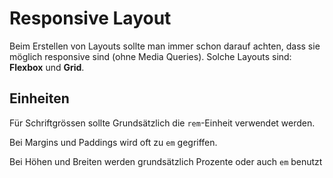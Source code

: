 # Responsive Layout

Beim Erstellen von Layouts sollte man immer schon darauf achten, dass sie möglich responsive sind (ohne Media Queries). Solche Layouts sind:
**Flexbox** und **Grid**.

## Einheiten

Für Schriftgrössen sollte Grundsätzlich die `rem`-Einheit verwendet werden.

Bei Margins und Paddings wird oft zu `em` gegriffen.

Bei Höhen und Breiten werden grundsätzlich Prozente oder auch `em` benutzt